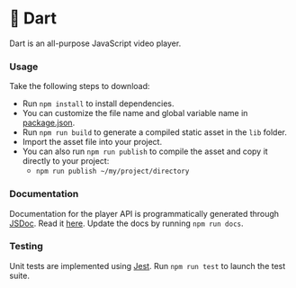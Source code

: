 # :dart: Dart

Dart is an all-purpose JavaScript video player.

### Usage

Take the following steps to download:

- Run `npm install` to install dependencies.
- You can customize the file name and global variable name in [package.json](package.json).
- Run `npm run build` to generate a compiled static asset in the `lib` folder.
- Import the asset file into your project.
- You can also run `npm run publish` to compile the asset and copy it directly to your project:
	- `npm run publish ~/my/project/directory`

### Documentation

Documentation for the player API is programmatically generated through [JSDoc](http://usejsdoc.org/). Read it [here](docs/api.md). Update the docs by running `npm run docs`.

### Testing

Unit tests are implemented using [Jest](https://facebook.github.io/jest/). Run `npm run test` to launch the test suite.
